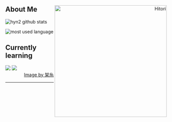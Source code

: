 
<div>
  <div align="right">
    <img align="right" width="350" alt="Hitori" src="https://pbs.twimg.com/media/FlDaH2LaEAY1NlM?format=jpg&name=large"/>
  </div>

  <div align="left">
    
  <h2>About Me</h2>
  
  ![hyn2 github stats](https://github-readme-stats.vercel.app/api?username=hyn2&show_icons=true&theme=dark&card_width=10px)

  ![most used language](https://github-readme-stats.vercel.app/api/top-langs/?username=hyn2&hide=scss,css,html&layout=compact&theme=material-palenight&hide_border=true&bg_color=000000&icon_color=E3E3E3A8&text_color=fff&title_color=fff&count_private=true&langs_count=30&card_width=440)
    
  <h2> Currently learning </h2>
  
  <img src="https://skillicons.dev/icons?i=laravel&theme=dark" />
  <img src="https://skillicons.dev/icons?i=ruby&theme=dark" /> 
  </div>
</div>




 


  

<div align="right">
  <a href="https://twitter.com/k4itoh">Image by 架糸</a>
</div>


------

  
